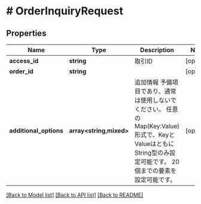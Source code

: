 # # OrderInquiryRequest

## Properties

Name | Type | Description | Notes
------------ | ------------- | ------------- | -------------
**access_id** | **string** | 取引ID | [optional]
**order_id** | **string** |  | [optional]
**additional_options** | **array<string,mixed>** | 追加情報   予備項目であり、通常は使用しないでください。   任意のMap(Key:Value)形式で、KeyとValueはともにString型のみ設定可能です。   20個までの要素を設定可能です。 | [optional]

[[Back to Model list]](../../README.md#models) [[Back to API list]](../../README.md#endpoints) [[Back to README]](../../README.md)
